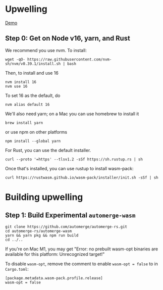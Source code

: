 # Upwelling

[Demo](https://upwelling.vercel.app/)

## Step 0: Get on Node v16, yarn, and Rust

We recommend you use nvm. To install:

```
wget -qO- https://raw.githubusercontent.com/nvm-sh/nvm/v0.39.1/install.sh | bash
```

Then, to install and use 16

```
nvm install 16
nvm use 16
```

To set 16 as the default, do

```
nvm alias default 16
```

We'll also need yarn; on a Mac you can use homebrew to install it

```
brew install yarn
```

or use npm on other platforms

```
npm install --global yarn
```

For Rust, you can use the default installer.

```
curl --proto '=https' --tlsv1.2 -sSf https://sh.rustup.rs | sh
```

Once that's installed, you can use rustup to install wasm-pack:

```
curl https://rustwasm.github.io/wasm-pack/installer/init.sh -sSf | sh
```

# Building upwelling

## Step 1: Build Experimental `automerge-wasm`

```
git clone https://github.com/automerge/automerge-rs.git
cd automerge-rs/automerge-wasm
yarn && yarn pkg && npm run build
cd ../..
```

If you're on Mac M1, you may get "Error: no prebuilt wasm-opt binaries are available for this platform: Unrecognized target!"

To disable `wasm-opt`, remove the comment to enable `wasm-opt = false` to in `Cargo.toml`:

```
[package.metadata.wasm-pack.profile.release]
wasm-opt = false
```
